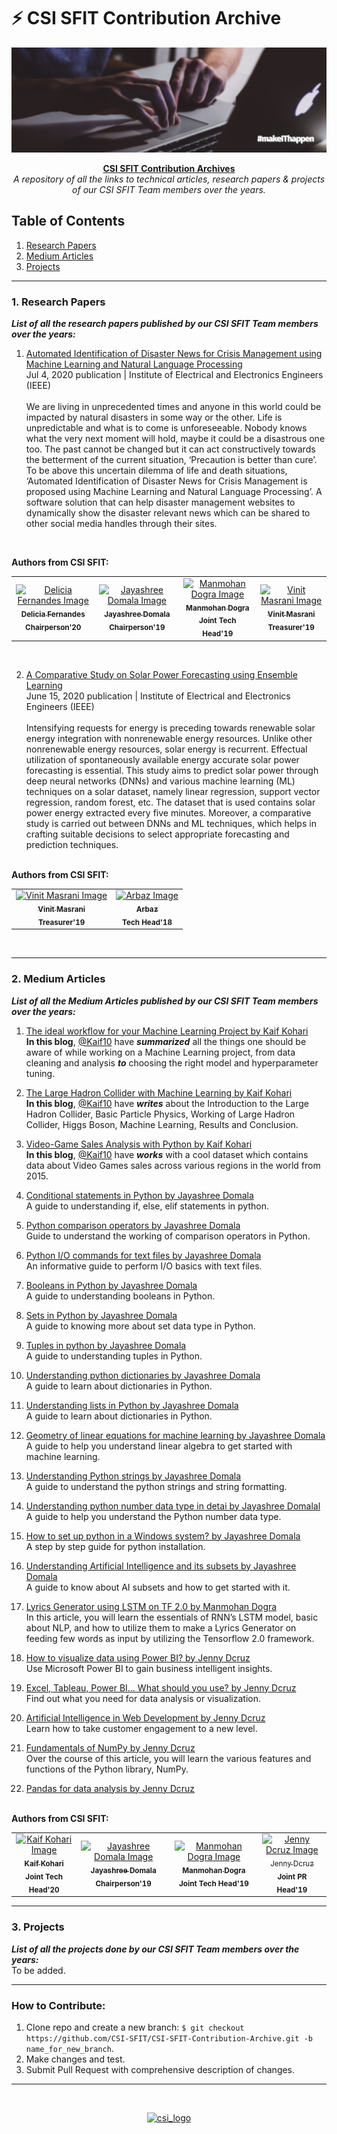 

# ⚡ CSI SFIT Contribution Archive

<img src="banner.png" alt="Banner Image">

<p align="center">
<b><u>CSI SFIT Contribution Archives</u></b><br>
<i>A repository of all the links to technical articles, research papers & projects of our CSI SFIT Team members over the years.</i>
</p>

## Table of Contents
1. <a href="#Research Papers">Research Papers</a>
2. <a href="#Medium Articles">Medium Articles</a>
3. <a href="#Projects">Projects</a>
---
### <a name="Research Papers">1. Research Papers</a>
***List of all the research papers published by our CSI SFIT Team members over the years:***

  1. [Automated Identification of Disaster News for Crisis Management using Machine Learning and Natural Language Processing](https://ieeexplore.ieee.org/document/9156031/authors#authors)<br> 
Jul 4, 2020 publication | Institute of Electrical and Electronics Engineers (IEEE)<br><br> We are living in unprecedented times and anyone in this world could be impacted by natural disasters in some way or the other. Life is unpredictable and what is to come is unforeseeable. Nobody knows what the very next moment will hold, maybe it could be a disastrous one too. The past cannot be changed but it can act constructively towards the betterment of the current situation, ‘Precaution is better than cure’. To be above this uncertain dilemma of life and death situations, ‘Automated Identification of Disaster News for Crisis Management is proposed using Machine Learning and Natural Language Processing’. A software solution that can help disaster management websites to dynamically show the disaster relevant news which can be shared to other social media handles through their sites. 
<br> 


<b>Authors from CSI SFIT: </b>
<table>
<td align="center">
	<a href="https://github.com/deliciafernandes"><img src="https://avatars3.githubusercontent.com/u/53268119?s=460&u=a7dfaa6f45777e542b202d707d5a25ac3d9beb64&v=4" width="100px;" alt="Delicia Fernandes Image"/><br>
	<sub><b>Delicia Fernandes</b></sub></a><br/>
	<sub><b>Chairperson'20</b></sub><br/>
</td>
<td align="center">
	<a href="https://github.com/jayashree8"><img src="https://avatars1.githubusercontent.com/u/42041359?s=400&u=7edd6867849be2633ab2dc934a9e005a48e33808&v=4" width="100px;" alt="Jayashree Domala Image"/><br>
	<sub><b>Jayashree Domala</b></sub></a><br/>
	<sub><b>Chairperson'19</b></sub><br/>
</td>
<td align="center">
	<a href="https://github.com/immohann"><img src="https://avatars3.githubusercontent.com/u/48442342?s=460&u=3eb50c4ab56a721c2abde840cb76bea9839e7556&v=4" width="100px;" alt="  
Manmohan Dogra Image"/><br>
	<sub><b>Manmohan Dogra</b></sub></a><br/>
	<sub><b>Joint Tech Head'19</b></sub><br/>
</td>
<td align="center">
	<a href="https://github.com/vinit-masrani"><img src="https://avatars3.githubusercontent.com/u/43826005?s=460&v=4" width="100px;" alt="Vinit Masrani Image"/><br>
	<sub><b>Vinit Masrani</b></sub></a><br/>
	<sub><b>Treasurer'19</b></sub><br/>
</td>
</table>
<br>

2. [A Comparative Study on Solar Power Forecasting using Ensemble Learning](https://ieeexplore.ieee.org/document/9142884/authors#authors)<br> 
June 15, 2020 publication | Institute of Electrical and Electronics Engineers (IEEE)<br><br>
Intensifying requests for energy is preceding towards renewable solar energy integration with nonrenewable energy resources. Unlike other nonrenewable energy resources, solar energy is recurrent. Effectual utilization of spontaneously available energy accurate solar power forecasting is essential. This study aims to predict solar power through deep neural networks (DNNs) and various machine learning (ML) techniques on a solar dataset, namely linear regression, support vector regression, random forest, etc. The dataset that is used contains solar power energy extracted every five minutes. Moreover, a comparative study is carried out between DNNs and ML techniques, which helps in crafting suitable decisions to select appropriate forecasting and prediction techniques.

<br>
<b>Authors from CSI SFIT: </b>
<table>
</td>
<td align="center">
	<a href="https://github.com/vinit-masrani"><img src="https://avatars3.githubusercontent.com/u/43826005?s=460&v=4" width="100px;" alt="Vinit Masrani Image"/><br>
	<sub><b>Vinit Masrani</b></sub></a><br/>
	<sub><b>Treasurer'19</b></sub><br/>
</td>
<td align="center">
	<a href="https://github.com/arbazkhan971"><img src="https://avatars1.githubusercontent.com/u/31075248?s=460&u=017c44cb089db80e95983b660a0252095cf4956e&v=4" width="100px;" alt="  
Arbaz Image"/><br>
	<sub><b>  
Arbaz</b></sub></a><br/>
	<sub><b>Tech Head'18</b></sub><br/>
</td>
</table>
<br>

---
### <a name="Medium Articles">2. Medium Articles</a>
***List of all the Medium Articles published by our CSI SFIT Team members over the years:***

1. [The ideal workflow for your Machine Learning Project by Kaif Kohari](https://medium.com/@kaifkohari10/the-ideal-workflow-for-your-machine-learning-project-9df1a7125b17)<br>
**In this blog**, [@Kaif10](https://github.com/Kaif10) have  **_summarized_**  all the things one should be aware of while working on a Machine Learning project, from data cleaning and analysis  **_to_** choosing the right model and hyperparameter tuning.

2. [The Large Hadron Collider with Machine Learning by Kaif Kohari](https://medium.com/@kaifkohari10/the-large-hadron-collider-with-machine-learning-7471024ad557)<br>
**In this blog**, [@Kaif10](https://github.com/Kaif10) have  **_writes_** about the Introduction to the Large Hadron Collider, Basic Particle Physics, Working of Large Hadron Collider, Higgs Boson, Machine Learning, Results and Conclusion.

3. [Video-Game Sales Analysis with Python by Kaif Kohari](https://medium.com/@kaifkohari10/video-game-sales-analysis-with-python-68c60648820f)<br>
**In this blog**, [@Kaif10](https://github.com/Kaif10) have  **_works_** with a cool dataset which contains data about Video Games sales across various regions in the world from 2015. 

4. [Conditional statements in Python by Jayashree Domala](https://medium.com/@domalajayashree/conditional-statements-in-python-f9819aa983b5)<br>
A guide to understanding if, else, elif statements in python.

5. [Python comparison operators by Jayashree Domala](https://medium.com/@domalajayashree/python-comparison-operators-a97780eb87ad)<br>
Guide to understand the working of comparison operators in Python.

6. [Python I/O commands for text files by Jayashree Domala](https://medium.com/@domalajayashree/python-i-o-commands-for-text-files-296f33502feb)<br>
An informative guide to perform I/O basics with text files.

7. [Booleans in Python by Jayashree Domala](https://medium.com/@domalajayashree/booleans-in-python-c11605d01ba1)<br>
A guide to understanding booleans in Python.

8. [Sets in Python by Jayashree Domala](https://medium.com/@domalajayashree/sets-in-python-b8a6aa6899d6)<br>
A guide to knowing more about set data type in Python.

9. [Tuples in python by Jayashree Domala](https://medium.com/@domalajayashree/tuples-in-python-6f3cf07ddfdc)<br>
A guide to understanding tuples in Python. 

10. [Understanding python dictionaries by Jayashree Domala](https://medium.com/@domalajayashree/understanding-python-dictionaries-5639ed677d48)<br>
A guide to learn about dictionaries in Python.

11. [Understanding lists in Python by Jayashree Domala](https://medium.com/@domalajayashree/understanding-python-dictionaries-5639ed677d48)<br>
A guide to learn about dictionaries in Python.

12. [Geometry of linear equations for machine learning by Jayashree Domala](https://medium.com/@domalajayashree/geometry-of-linear-equations-for-machine-learning-3253577a77f6)<br>
A guide to help you understand linear algebra to get started with machine learning.

13. [Understanding Python strings by Jayashree Domala](https://medium.com/@domalajayashree/understanding-python-strings-8783506a9a4a)<br>
A guide to understand the python strings and string formatting.

14. [Understanding python number data type in detai by Jayashree Domalal](https://medium.com/@domalajayashree/understanding-python-number-data-type-in-detail-de061daefef8)<br>
A guide to help you understand the Python number data type.

15. [How to set up python in a Windows system? by Jayashree Domala](https://medium.com/@domalajayashree/how-to-set-up-python-in-a-windows-system-920d6ac2549b)<br>
A step by step guide for python installation.

16. [Understanding Artificial Intelligence and its subsets by Jayashree Domala](https://medium.com/@domalajayashree/understanding-artificial-intelligence-and-its-subsets-8e20a493d598)<br>
A guide to know about AI subsets and how to get started with it.

17. [Lyrics Generator using LSTM on TF 2.0 by Manmohan Dogra](https://medium.com/analytics-vidhya/lyrics-generator-using-lstm-on-tf-2-0-3baf524129b0)<br>
In this article, you will learn the essentials of RNN’s LSTM model, basic about NLP, and how to utilize them to make a Lyrics Generator on feeding few words as input by utilizing the Tensorflow 2.0 framework.

18. [How to visualize data using Power BI? by Jenny Dcruz](https://towardsdatascience.com/how-to-visualize-data-using-power-bi-9ec1413e976e)<br>
Use Microsoft Power BI to gain business intelligent insights.

19. [Excel, Tableau, Power BI… What should you use? by Jenny Dcruz](https://towardsdatascience.com/excel-tableau-power-bi-what-should-you-use-336ef7c8f2e0)<br>
Find out what you need for data analysis or visualization.

20. [Artificial Intelligence in Web Development by Jenny Dcruz](https://blog.usejournal.com/artificial-intelligence-in-web-development-ed1514f5cf2e)<br>
Learn how to take customer engagement to a new level.

21. [Fundamentals of NumPy by Jenny Dcruz](https://towardsdatascience.com/fundamentals-of-numpy-a7e94d260845)<br>
Over the course of this article, you will learn the various features and functions of the Python library, NumPy.

22. [Pandas for data analysis by Jenny Dcruz](https://towardsdatascience.com/pandas-for-data-analysis-142be71f63dc)<br>

<br>
<b>Authors from CSI SFIT: </b>
<table>
<td align="center">
	<a href="https://github.com/Kaif10"><img src="https://avatars2.githubusercontent.com/u/57802881?s=400&u=b7dcc4e3362bfd58f244410389ad6b82e6067006&v=4" width="100px;" alt="Kaif Kohari Image"/><br>
	<sub><b>Kaif Kohari</b></sub></a><br/>
	<sub><b>Joint Tech Head'20</b></sub><br/>
</td>
<td align="center">
	<a href="https://github.com/jayashree8"><img src="https://avatars1.githubusercontent.com/u/42041359?s=400&u=7edd6867849be2633ab2dc934a9e005a48e33808&v=4" width="100px;" alt="Jayashree Domala Image"/><br>
	<sub><b>Jayashree Domala</b></sub></a><br/>
	<sub><b>Chairperson'19</b></sub><br/>
</td>
<td align="center">
	<a href="https://github.com/immohann"><img src="https://avatars3.githubusercontent.com/u/48442342?s=460&u=3eb50c4ab56a721c2abde840cb76bea9839e7556&v=4" width="100px;" alt="  
Manmohan Dogra Image"/><br>
	<sub><b>Manmohan Dogra</b></sub></a><br/>
	<sub><b>Joint Tech Head'19</b></sub><br/>
</td>
<td align="center">
	<a href="https://github.com/jendcruz22"><img src="https://avatars1.githubusercontent.com/u/47320326?s=460&u=33c7ab1d177c3b43c6dd25f088e9707ce44c22bf&v=4" width="100px;" alt="Jenny Dcruz Image"/><br>
	<sub><b></b>Jenny Dcruz</sub></a><br/>
	<sub><b>Joint PR Head'19</b></sub><br/>
</td>
</table>

---
### <a name="Projects">3. Projects</a>
***List of all the projects done by our CSI SFIT Team members over the years:***
<br>To be added.

---
### **How to Contribute:**

1. Clone repo and create a new branch: `$ git checkout https://github.com/CSI-SFIT/CSI-SFIT-Contribution-Archive.git -b name_for_new_branch`.
2. Make changes and test.
3. Submit Pull Request with comprehensive description of changes.

---
<br>
<p align="center">
  <a href="https://www.csi.sfit.ac.in/">
    <img src="https://www.csi.sfit.ac.in/logo.png"
         alt="csi_logo" width="300" height="200">
  </a>
</p>
